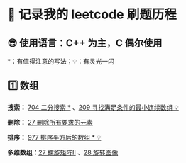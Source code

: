 # 🚀 记录我的 leetcode 刷题历程 
## 😎 使用语言：C++ 为主，C 偶尔使用

*：有值得注意的写法；💡：有灵光一闪

## 1️⃣ 数组
**搜索：** [704 二分搜索 *](https://github.com/UKON09/leetcode/blob/main/704.md) 、[209 寻找满足条件的最小连续数组 💡](https://github.com/UKON09/leetcode/blob/main/209.md)

**删除：** [27 删除所有要求的元素](https://github.com/UKON09/leetcode/blob/main/27.md)

**排序：** [977 排序平方后的数组 * 💡](https://github.com/UKON09/leetcode/blob/main/977.md)

**多维数组：**[27 螺旋矩阵Ⅱ](https://github.com/UKON09/leetcode/blob/main/59.md) 、[28 旋转图像](https://github.com/UKON09/leetcode/blob/main/28.md)
